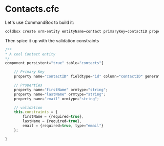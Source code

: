 # Contacts.cfc

Let's use CommandBox to build it:

```bash
coldbox create orm-entity entityName=contact primaryKey=contactID properties=firstName,lastName,email --open
```

Then spice it up with the validation constraints

```javascript
/**
* A cool Contact entity
*/
component persistent="true" table="contacts"{

    // Primary Key
    property name="contactID" fieldtype="id" column="contactID" generator="native" setter="false";

    // Properties
    property name="firstName" ormtype="string";
    property name="lastName" ormtype="string";
    property name="email" ormtype="string";

    // validation
    this.constraints = {
        firstName = {required=true},
        lastName = {required=true},
        email = {required=true, type="email"}
    };

}
```
